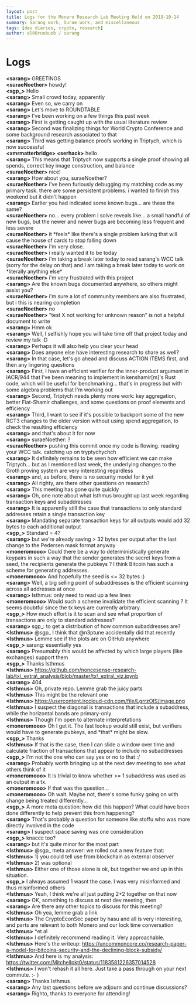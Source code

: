 ```yaml
---
layout: post
title: Logs for the Monero Research Lab Meeting Held on 2019-10-14
summary: Sarang work, Surae work, and miscellaneous
tags: [dev diaries, crypto, research]
author: el00ruobuob / sarang
---
```


# Logs  

**\<sarang>** GREETINGS  
**\<suraeNoether>** howdy!  
**\<sgp\_>** Hello  
**\<sarang>** Small crowd today, apparently  
**\<sarang>** Even so, we carry on  
**\<sarang>** Let's move to ROUNDTABLE  
**\<sarang>** I've been working on a few things this past week  
**\<sarang>** First is getting caught up with the usual literature review  
**\<sarang>** Second was finalizing things for World Crypto Conference and some background research associated to that  
**\<sarang>** Third was getting balance proofs working in Triptych, which is now successful  
**\<xmrmatterbridge> \<serhack>** hello  
**\<sarang>** This means that Triptych now supports a single proof showing all spends, correct key image construction, and balance  
**\<suraeNoether>** nice!  
**\<sarang>** How about you, suraeNoether?  
**\<suraeNoether>** i've been furiously debugging my matching code as my primary task. there are some persistent problems. i wanted to finish this weekend but it didn't happen  
**\<sarang>** Earlier you had indicated some known bugs... are these the same?  
**\<suraeNoether>** no... every problem i solve reveals like... a small handful of new bugs, but the newer and newer bugs are becoming less frequent and less severe  
**\<suraeNoether>** it \*feels\* like there's a single problem lurking that will cause the house of cards to stop falling down  
**\<suraeNoether>** i'm very close.  
**\<suraeNoether>** i really wanted it to be today  
**\<suraeNoether>** i'm taking a break later today to read sarang's WCC talk (sorry for the delay on that) and I am taking a break later today to work on \*literally anything else\*  
**\<suraeNoether>** i'm very frustrated with this project  
**\<sarang>** Are the known bugs documented anywhere, so others might assist you?  
**\<suraeNoether>** i'm sure a lot of community members are also frustrated, but i this is nearing completion  
**\<suraeNoether>** no  
**\<suraeNoether>** "test X not working for unknown reason" is not a helpful document to write  
**\<sarang>** Hmm ok  
**\<sarang>** Well, I selfishly hope you will take time off that project today and review my talk :D  
**\<sarang>** Perhaps it will also help you clear your head  
**\<sarang>** Does anyone else have interesting research to share as well?  
**\<sarang>** In that case, let's go ahead and discuss ACTION ITEMS first, and then any lingering questions  
**\<sarang>** First, I have an efficient verifier for the inner-product argument in IACR/944 that I've been meaning to implement in kenshamir[m]'s Rust code, which will be useful for benchmarking... that's in progress but with some algebra problems that I'm working out  
**\<sarang>** Second, Triptych needs plenty more work: key aggregation, better Fiat-Shamir challenges, and some questions on proof elements and efficiency  
**\<sarang>** Third, I want to see if it's possible to backport some of the new RCT3 changes to the older version without using spend aggregation, to check the resulting efficiency  
**\<sarang>** and that's about it for now  
**\<sarang>** suraeNoether: ?  
**\<suraeNoether>** pushing this commit once my code is flowing. reading your WCC talk. catching up on tryptychychch  
**\<sarang>** It definitely remains to be seen how efficient we can make Triptych... but as I mentioned last week, the underlying changes to the Groth proving system are very interesting regardless  
**\<sarang>** and, as before, there is no security model for it yet  
**\<sarang>** All righty, are there other questions on research?  
**\<sarang>** This meeting has gone quite quickly  
**\<sarang>** Oh, one note about what Isthmus brought up last week regarding transaction keys and subaddresses  
**\<sarang>** It is apparently still the case that transactions to only standard addresses retain a single transaction key  
**\<sarang>** Mandating separate transaction keys for all outputs would add 32 bytes to each additional output  
**\<sgp\_>** Standard = 4?  
**\<sarang>** but we're already saving > 32 bytes per output after the last change to the Pedersen mask format anyway  
**\<moneromooo>** Could there be a way to deterministically generate keypairs in such a way that the sender generates the secret keys from a seed, the recipients generate the pubkeys ? I think Bitcoin has such a scheme for generating addresses.  
**\<moneromooo>** And hopefully the seed is \<= 32 bytes :)  
**\<sarang>** Well, a big selling point of subaddresses is the efficient scanning across all addresses at once  
**\<sarang>** Isthmus: only need to read up a few lines  
**\<moneromooo>** Would such a scheme invalidate the efficient scanning ? It seems doubtful since the tx keys are currently arbitrary.  
**\<sgp\_>** How much effort is it to scan and see what proportion of transactions are only to standard addresses?  
**\<sarang>** sgp\_: to get a distribution of how common subaddresses are?  
**\<Isthmus>** @sgp\_ I think that @n3ptune accidentally did that recently  
**\<Isthmus>** Lemme see if the plots are on GitHub anywhere  
**\<sgp\_>** sarang: essentially yes  
**\<sarang>** Presumably this would be affected by which large players (like exchanges) support them  
**\<sgp\_>** Thanks Isthmus  
**\<Isthmus>** https://github.com/noncesense-research-lab/tx\_extra\_analysis/blob/master/tx\_extra\_viz.ipynb  
**\<sarang>** 404  
**\<Isthmus>** Oh, private repo. Lemme grab the juicy parts  
**\<Isthmus>** This might be the relevant one  
**\<Isthmus>** https://usercontent.irccloud-cdn.com/file/LgrrzOIS/image.png  
**\<Isthmus>** I suspect the diagonal is transactions that include a subaddress, while the horizontal bands are primary-only  
**\<Isthmus>** Though I'm open to alternate interpretations  
**\<moneromooo>** Oh I get it. The fast lookup would still exist, but verifiers would have to generate pubkeys, and \*that\* might be slow.  
**\<sgp\_>** Thanks  
**\<Isthmus>** If that is the case, then I can slide a window over time and calculate fraction of transactions that appear to include no subaddresses  
**\<sgp\_>** I'm not the one who can say yes or no to that :/  
**\<sarang>** Probably worth bringing up at the next dev meeting to see what others think of it  
**\<moneromooo>** It is trivial to know whether >= 1 subaddress was used as an output in a tx.  
**\<moneromooo>** If that was the question...  
**\<moneromooo>** Oh wait. Maybe not, there's some funky going on with change being treated differently...  
**\<sgp\_>** A more meta question: how did this happen? What could have been done differently to help prevent this from happening?  
**\<sarang>** That's probably a question for someone like stoffu who was more directly involved in the code  
**\<sarang>** I suspect space saving was one consideration  
**\<sgp\_>** knaccc too?  
**\<sarang>** but it's quite minor for the most part  
**\<Isthmus>** @sgp\_ meta answer: we rolled out a new feature that:  
**\<Isthmus>** 1) you could tell use from blockchain as external observer  
**\<Isthmus>** 2) was optional  
**\<Isthmus>** Either one of those alone is ok, but together we end up in this situation.  
**\<sgp\_>** I always assumed 1 wasnt the case. I was very misinformed and thus misinformed others  
**\<Isthmus>** Yeah, I think we're all just putting 2+2 together on that now  
**\<sarang>** OK, something to discuss at next dev meeting, then  
**\<sarang>** Are there any other topics to discuss for this meeting?  
**\<Isthmus>** Oh yea, lemme grab a link  
**\<Isthmus>** The CryptoEconSec paper by hasu and all is very interesting, and parts are relevant to both Monero and our lock time conversation  
**\<Isthmus>** \*et al  
**\<Isthmus>** I definitely recommend reading it. Very approachable.  
**\<Isthmus>** Here's the writeup: https://uncommoncore.co/research-paper-a-model-for-bitcoins-security-and-the-declining-block-subsidy/  
**\<Isthmus>** And here is my analysis: https://twitter.com/Mitchellpkt0/status/1183581226357014528  
**\<Isthmus>** I won't rehash it all here. Just take a pass through on your next commute. :- )  
**\<sarang>** Thanks Isthmus   
**\<sarang>** Any last questions before we adjourn and continue discussions?  
**\<sarang>** Righto, thanks to everyone for attending!  
